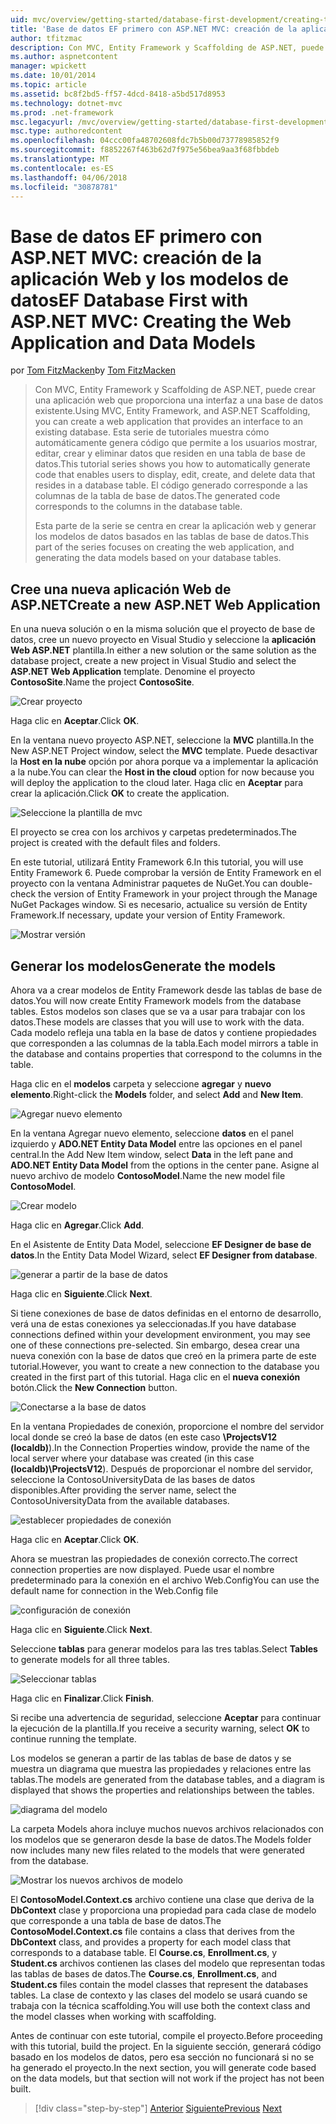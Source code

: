 ```yaml
---
uid: mvc/overview/getting-started/database-first-development/creating-the-web-application
title: 'Base de datos EF primero con ASP.NET MVC: creación de la aplicación Web y los modelos de datos | Documentos de Microsoft'
author: tfitzmac
description: Con MVC, Entity Framework y Scaffolding de ASP.NET, puede crear una aplicación web que proporciona una interfaz a una base de datos existente. Este tutorial seri...
ms.author: aspnetcontent
manager: wpickett
ms.date: 10/01/2014
ms.topic: article
ms.assetid: bc8f2bd5-ff57-4dcd-8418-a5bd517d8953
ms.technology: dotnet-mvc
ms.prod: .net-framework
msc.legacyurl: /mvc/overview/getting-started/database-first-development/creating-the-web-application
msc.type: authoredcontent
ms.openlocfilehash: 04ccc00fa48702608fdc7b5b00d73778985852f9
ms.sourcegitcommit: f8852267f463b62d7f975e56bea9aa3f68fbbdeb
ms.translationtype: MT
ms.contentlocale: es-ES
ms.lasthandoff: 04/06/2018
ms.locfileid: "30878781"
---
```

<a name="ef-database-first-with-aspnet-mvc-creating-the-web-application-and-data-models"></a><span data-ttu-id="d58ef-104">Base de datos EF primero con ASP.NET MVC: creación de la aplicación Web y los modelos de datos</span><span class="sxs-lookup"><span data-stu-id="d58ef-104">EF Database First with ASP.NET MVC: Creating the Web Application and Data Models</span></span>
====================
<span data-ttu-id="d58ef-105">por [Tom FitzMacken](https://github.com/tfitzmac)</span><span class="sxs-lookup"><span data-stu-id="d58ef-105">by [Tom FitzMacken](https://github.com/tfitzmac)</span></span>

> <span data-ttu-id="d58ef-106">Con MVC, Entity Framework y Scaffolding de ASP.NET, puede crear una aplicación web que proporciona una interfaz a una base de datos existente.</span><span class="sxs-lookup"><span data-stu-id="d58ef-106">Using MVC, Entity Framework, and ASP.NET Scaffolding, you can create a web application that provides an interface to an existing database.</span></span> <span data-ttu-id="d58ef-107">Esta serie de tutoriales muestra cómo automáticamente genera código que permite a los usuarios mostrar, editar, crear y eliminar datos que residen en una tabla de base de datos.</span><span class="sxs-lookup"><span data-stu-id="d58ef-107">This tutorial series shows you how to automatically generate code that enables users to display, edit, create, and delete data that resides in a database table.</span></span> <span data-ttu-id="d58ef-108">El código generado corresponde a las columnas de la tabla de base de datos.</span><span class="sxs-lookup"><span data-stu-id="d58ef-108">The generated code corresponds to the columns in the database table.</span></span>
> 
> <span data-ttu-id="d58ef-109">Esta parte de la serie se centra en crear la aplicación web y generar los modelos de datos basados en las tablas de base de datos.</span><span class="sxs-lookup"><span data-stu-id="d58ef-109">This part of the series focuses on creating the web application, and generating the data models based on your database tables.</span></span>


## <a name="create-a-new-aspnet-web-application"></a><span data-ttu-id="d58ef-110">Cree una nueva aplicación Web de ASP.NET</span><span class="sxs-lookup"><span data-stu-id="d58ef-110">Create a new ASP.NET Web Application</span></span>

<span data-ttu-id="d58ef-111">En una nueva solución o en la misma solución que el proyecto de base de datos, cree un nuevo proyecto en Visual Studio y seleccione la **aplicación Web ASP.NET** plantilla.</span><span class="sxs-lookup"><span data-stu-id="d58ef-111">In either a new solution or the same solution as the database project, create a new project in Visual Studio and select the **ASP.NET Web Application** template.</span></span> <span data-ttu-id="d58ef-112">Denomine el proyecto **ContosoSite**.</span><span class="sxs-lookup"><span data-stu-id="d58ef-112">Name the project **ContosoSite**.</span></span>

![Crear proyecto](creating-the-web-application/_static/image1.png)

<span data-ttu-id="d58ef-114">Haga clic en **Aceptar**.</span><span class="sxs-lookup"><span data-stu-id="d58ef-114">Click **OK**.</span></span>

<span data-ttu-id="d58ef-115">En la ventana nuevo proyecto ASP.NET, seleccione la **MVC** plantilla.</span><span class="sxs-lookup"><span data-stu-id="d58ef-115">In the New ASP.NET Project window, select the **MVC** template.</span></span> <span data-ttu-id="d58ef-116">Puede desactivar la **Host en la nube** opción por ahora porque va a implementar la aplicación a la nube.</span><span class="sxs-lookup"><span data-stu-id="d58ef-116">You can clear the **Host in the cloud** option for now because you will deploy the application to the cloud later.</span></span> <span data-ttu-id="d58ef-117">Haga clic en **Aceptar** para crear la aplicación.</span><span class="sxs-lookup"><span data-stu-id="d58ef-117">Click **OK** to create the application.</span></span>

![Seleccione la plantilla de mvc](creating-the-web-application/_static/image2.png)

<span data-ttu-id="d58ef-119">El proyecto se crea con los archivos y carpetas predeterminados.</span><span class="sxs-lookup"><span data-stu-id="d58ef-119">The project is created with the default files and folders.</span></span>

<span data-ttu-id="d58ef-120">En este tutorial, utilizará Entity Framework 6.</span><span class="sxs-lookup"><span data-stu-id="d58ef-120">In this tutorial, you will use Entity Framework 6.</span></span> <span data-ttu-id="d58ef-121">Puede comprobar la versión de Entity Framework en el proyecto con la ventana Administrar paquetes de NuGet.</span><span class="sxs-lookup"><span data-stu-id="d58ef-121">You can double-check the version of Entity Framework in your project through the Manage NuGet Packages window.</span></span> <span data-ttu-id="d58ef-122">Si es necesario, actualice su versión de Entity Framework.</span><span class="sxs-lookup"><span data-stu-id="d58ef-122">If necessary, update your version of Entity Framework.</span></span>

![Mostrar versión](creating-the-web-application/_static/image3.png)

## <a name="generate-the-models"></a><span data-ttu-id="d58ef-124">Generar los modelos</span><span class="sxs-lookup"><span data-stu-id="d58ef-124">Generate the models</span></span>

<span data-ttu-id="d58ef-125">Ahora va a crear modelos de Entity Framework desde las tablas de base de datos.</span><span class="sxs-lookup"><span data-stu-id="d58ef-125">You will now create Entity Framework models from the database tables.</span></span> <span data-ttu-id="d58ef-126">Estos modelos son clases que se va a usar para trabajar con los datos.</span><span class="sxs-lookup"><span data-stu-id="d58ef-126">These models are classes that you will use to work with the data.</span></span> <span data-ttu-id="d58ef-127">Cada modelo refleja una tabla en la base de datos y contiene propiedades que corresponden a las columnas de la tabla.</span><span class="sxs-lookup"><span data-stu-id="d58ef-127">Each model mirrors a table in the database and contains properties that correspond to the columns in the table.</span></span>

<span data-ttu-id="d58ef-128">Haga clic en el **modelos** carpeta y seleccione **agregar** y **nuevo elemento**.</span><span class="sxs-lookup"><span data-stu-id="d58ef-128">Right-click the **Models** folder, and select **Add** and **New Item**.</span></span>

![Agregar nuevo elemento](creating-the-web-application/_static/image4.png)

<span data-ttu-id="d58ef-130">En la ventana Agregar nuevo elemento, seleccione **datos** en el panel izquierdo y **ADO.NET Entity Data Model** entre las opciones en el panel central.</span><span class="sxs-lookup"><span data-stu-id="d58ef-130">In the Add New Item window, select **Data** in the left pane and **ADO.NET Entity Data Model** from the options in the center pane.</span></span> <span data-ttu-id="d58ef-131">Asigne al nuevo archivo de modelo **ContosoModel**.</span><span class="sxs-lookup"><span data-stu-id="d58ef-131">Name the new model file **ContosoModel**.</span></span>

![Crear modelo](creating-the-web-application/_static/image5.png)

<span data-ttu-id="d58ef-133">Haga clic en **Agregar**.</span><span class="sxs-lookup"><span data-stu-id="d58ef-133">Click **Add**.</span></span>

<span data-ttu-id="d58ef-134">En el Asistente de Entity Data Model, seleccione **EF Designer de base de datos**.</span><span class="sxs-lookup"><span data-stu-id="d58ef-134">In the Entity Data Model Wizard, select **EF Designer from database**.</span></span>

![generar a partir de la base de datos](creating-the-web-application/_static/image6.png)

<span data-ttu-id="d58ef-136">Haga clic en **Siguiente**.</span><span class="sxs-lookup"><span data-stu-id="d58ef-136">Click **Next**.</span></span>

<span data-ttu-id="d58ef-137">Si tiene conexiones de base de datos definidas en el entorno de desarrollo, verá una de estas conexiones ya seleccionadas.</span><span class="sxs-lookup"><span data-stu-id="d58ef-137">If you have database connections defined within your development environment, you may see one of these connections pre-selected.</span></span> <span data-ttu-id="d58ef-138">Sin embargo, desea crear una nueva conexión con la base de datos que creó en la primera parte de este tutorial.</span><span class="sxs-lookup"><span data-stu-id="d58ef-138">However, you want to create a new connection to the database you created in the first part of this tutorial.</span></span> <span data-ttu-id="d58ef-139">Haga clic en el **nueva conexión** botón.</span><span class="sxs-lookup"><span data-stu-id="d58ef-139">Click the **New Connection** button.</span></span>

![Conectarse a la base de datos](creating-the-web-application/_static/image7.png)

<span data-ttu-id="d58ef-141">En la ventana Propiedades de conexión, proporcione el nombre del servidor local donde se creó la base de datos (en este caso **\ProjectsV12 (localdb)**).</span><span class="sxs-lookup"><span data-stu-id="d58ef-141">In the Connection Properties window, provide the name of the local server where your database was created (in this case **(localdb)\ProjectsV12**).</span></span> <span data-ttu-id="d58ef-142">Después de proporcionar el nombre del servidor, seleccione la ContosoUniversityData de las bases de datos disponibles.</span><span class="sxs-lookup"><span data-stu-id="d58ef-142">After providing the server name, select the ContosoUniversityData from the available databases.</span></span>

![establecer propiedades de conexión](creating-the-web-application/_static/image8.png)

<span data-ttu-id="d58ef-144">Haga clic en **Aceptar**.</span><span class="sxs-lookup"><span data-stu-id="d58ef-144">Click **OK**.</span></span>

<span data-ttu-id="d58ef-145">Ahora se muestran las propiedades de conexión correcto.</span><span class="sxs-lookup"><span data-stu-id="d58ef-145">The correct connection properties are now displayed.</span></span> <span data-ttu-id="d58ef-146">Puede usar el nombre predeterminado para la conexión en el archivo Web.Config</span><span class="sxs-lookup"><span data-stu-id="d58ef-146">You can use the default name for connection in the Web.Config file</span></span>

![configuración de conexión](creating-the-web-application/_static/image9.png)

<span data-ttu-id="d58ef-148">Haga clic en **Siguiente**.</span><span class="sxs-lookup"><span data-stu-id="d58ef-148">Click **Next**.</span></span>

<span data-ttu-id="d58ef-149">Seleccione **tablas** para generar modelos para las tres tablas.</span><span class="sxs-lookup"><span data-stu-id="d58ef-149">Select **Tables** to generate models for all three tables.</span></span>

![Seleccionar tablas](creating-the-web-application/_static/image10.png)

<span data-ttu-id="d58ef-151">Haga clic en **Finalizar**.</span><span class="sxs-lookup"><span data-stu-id="d58ef-151">Click **Finish**.</span></span>

<span data-ttu-id="d58ef-152">Si recibe una advertencia de seguridad, seleccione **Aceptar** para continuar la ejecución de la plantilla.</span><span class="sxs-lookup"><span data-stu-id="d58ef-152">If you receive a security warning, select **OK** to continue running the template.</span></span>

<span data-ttu-id="d58ef-153">Los modelos se generan a partir de las tablas de base de datos y se muestra un diagrama que muestra las propiedades y relaciones entre las tablas.</span><span class="sxs-lookup"><span data-stu-id="d58ef-153">The models are generated from the database tables, and a diagram is displayed that shows the properties and relationships between the tables.</span></span>

![diagrama del modelo](creating-the-web-application/_static/image11.png)

<span data-ttu-id="d58ef-155">La carpeta Models ahora incluye muchos nuevos archivos relacionados con los modelos que se generaron desde la base de datos.</span><span class="sxs-lookup"><span data-stu-id="d58ef-155">The Models folder now includes many new files related to the models that were generated from the database.</span></span>

![Mostrar los nuevos archivos de modelo](creating-the-web-application/_static/image12.png)

<span data-ttu-id="d58ef-157">El **ContosoModel.Context.cs** archivo contiene una clase que deriva de la **DbContext** clase y proporciona una propiedad para cada clase de modelo que corresponde a una tabla de base de datos.</span><span class="sxs-lookup"><span data-stu-id="d58ef-157">The **ContosoModel.Context.cs** file contains a class that derives from the **DbContext** class, and provides a property for each model class that corresponds to a database table.</span></span> <span data-ttu-id="d58ef-158">El **Course.cs**, **Enrollment.cs**, y **Student.cs** archivos contienen las clases del modelo que representan todas las tablas de bases de datos.</span><span class="sxs-lookup"><span data-stu-id="d58ef-158">The **Course.cs**, **Enrollment.cs**, and **Student.cs** files contain the model classes that represent the databases tables.</span></span> <span data-ttu-id="d58ef-159">La clase de contexto y las clases del modelo se usará cuando se trabaja con la técnica scaffolding.</span><span class="sxs-lookup"><span data-stu-id="d58ef-159">You will use both the context class and the model classes when working with scaffolding.</span></span>

<span data-ttu-id="d58ef-160">Antes de continuar con este tutorial, compile el proyecto.</span><span class="sxs-lookup"><span data-stu-id="d58ef-160">Before proceeding with this tutorial, build the project.</span></span> <span data-ttu-id="d58ef-161">En la siguiente sección, generará código basado en los modelos de datos, pero esa sección no funcionará si no se ha generado el proyecto.</span><span class="sxs-lookup"><span data-stu-id="d58ef-161">In the next section, you will generate code based on the data models, but that section will not work if the project has not been built.</span></span>

> [!div class="step-by-step"]
> <span data-ttu-id="d58ef-162">[Anterior](setting-up-database.md)
> [Siguiente](generating-views.md)</span><span class="sxs-lookup"><span data-stu-id="d58ef-162">[Previous](setting-up-database.md)
[Next](generating-views.md)</span></span>
